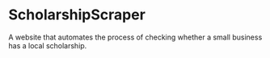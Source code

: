 # ScholarshipScraper
A website that automates the process of checking whether a small business has a local scholarship.
